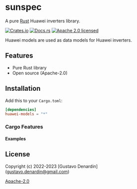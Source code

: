 <!-- SPDX-FileCopyrightText: Copyright (c) 2022-2023 Gustavo Denardin <gustavo.denardin@gmail.com> -->
<!-- SPDX-License-Identifier: Apache-2.0 -->

# sunspec

A pure [Rust](https://www.rust-lang.org) Huawei inverters library.

[![Crates.io](https://img.shields.io/crates/v/sunspec-models.svg)](https://crates.io/crates/sunspec-models)
[![Docs.rs](https://docs.rs/sunspec-models/badge.svg)](https://docs.rs/sunspec-models/)
[![Apache 2.0 licensed](https://img.shields.io/badge/license-Apache%202.0-blue.svg)](./LICENSE-APACHE)

Huawei models are used as data models for Huawei inverters.

## Features

- Pure Rust library
- Open source (Apache-2.0)

## Installation

Add this to your `Cargo.toml`:

```toml
[dependencies]
huawei-models = "*"
```

### Cargo Features


#### Examples



## License

Copyright (c) 2022-2023 [Gustavo Denardin] (gustavo.denardin@gmail.com)

[Apache-2.0](LICENSES/LICENSE-2.0.txt)
